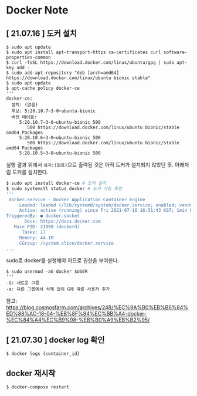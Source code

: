 # Docker Note
## [ 21.07.16 ] 도커 설치
```console
$ sudo apt update
$ sudo apt install apt-transport-https ca-certificates curl software-properties-common
$ curl -fsSL https://download.docker.com/linux/ubuntu/gpg | sudo apt-key add -
$ sudo add-apt-repository "deb [arch=amd64] https://download.docker.com/linux/ubuntu bionic stable"
$ sudo apt update
$ apt-cache policy docker-ce
'''
docker-ce:
  설치: (없음)
  후보: 5:20.10.7~3-0~ubuntu-bionic
  버전 테이블:
     5:20.10.7~3-0~ubuntu-bionic 500
        500 https://download.docker.com/linux/ubuntu bionic/stable amd64 Packages
     5:20.10.6~3-0~ubuntu-bionic 500
        500 https://download.docker.com/linux/ubuntu bionic/stable amd64 Packages
     5:20.10.5~3-0~ubuntu-bionic 500
```
실행 결과 위에서 `설치:(없음)`으로 출력된 것은 아직 도커가 설치되지 않았단 뜻. 아래처럼 도커를 설치한다. 
```sh
$ sudo apt install docker-ce # 도커 설치
$ sudo systemctl status docker # 도커 작동 확인
''' 
 docker.service - Docker Application Container Engine
     Loaded: loaded (/lib/systemd/system/docker.service; enabled; vendor preset: enabled)
     Active: active (running) since Fri 2021-07-16 16:51:43 KST; 1min 0s ago
TriggeredBy: ● docker.socket
       Docs: https://docs.docker.com
   Main PID: 21899 (dockerd)
      Tasks: 17
     Memory: 44.1M
     CGroup: /system.slice/docker.service
...
```
sudo로 docker를 실행해야 하므로 권한을 부여한다.
```console
$ sudo usermod -aG docker $USER
'''
-G: 새로운 그룹
-a: 다른 그룹에서 삭제 없이 G에 따른 사용자 추가
```
참고: https://blog.cosmosfarm.com/archives/248/%EC%9A%B0%EB%B6%84%ED%88%AC-18-04-%EB%8F%84%EC%BB%A4-docker-%EC%84%A4%EC%B9%98-%EB%B0%A9%EB%B2%95/


## [ 21.07.30 ] docker log 확인
```console
$ docker logs {container_id}
```

## docker 재시작
```console
$ docker-compose restart
```